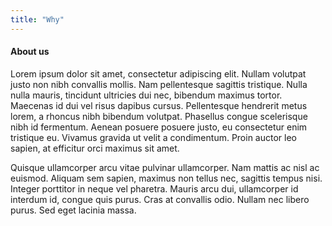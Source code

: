 ```yaml
---
title: "Why"
---
```


#### About us

Lorem ipsum dolor sit amet, consectetur adipiscing elit. Nullam volutpat justo non nibh convallis mollis. Nam pellentesque sagittis tristique. Nulla nulla mauris, tincidunt ultricies dui nec, bibendum maximus tortor. Maecenas id dui vel risus dapibus cursus. Pellentesque hendrerit metus lorem, a rhoncus nibh bibendum volutpat. Phasellus congue scelerisque nibh id fermentum. Aenean posuere posuere justo, eu consectetur enim tristique eu. Vivamus gravida ut velit a condimentum. Proin auctor leo sapien, at efficitur orci maximus sit amet.

Quisque ullamcorper arcu vitae pulvinar ullamcorper. Nam mattis ac nisl ac euismod. Aliquam sem sapien, maximus non tellus nec, sagittis tempus nisi. Integer porttitor in neque vel pharetra. Mauris arcu dui, ullamcorper id interdum id, congue quis purus. Cras at convallis odio. Nullam nec libero purus. Sed eget lacinia massa.

